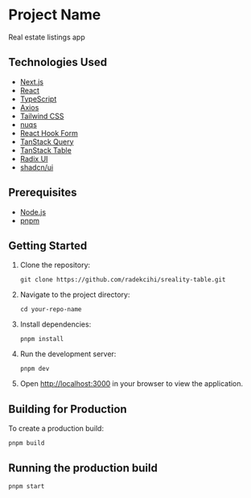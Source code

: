# Project Name

Real estate listings app

## Technologies Used

- [Next.js](https://nextjs.org)
- [React](https://reactjs.org)
- [TypeScript](https://www.typescriptlang.org)
- [Axios](https://axios-http.com)
- [Tailwind CSS](https://tailwindcss.com)
- [nuqs](https://nuqs.47ng.com/)
- [React Hook Form](https://react-hook-form.com/)
- [TanStack Query](https://tanstack.com/query/latest)
- [TanStack Table](https://tanstack.com/table/latest)
- [Radix UI](https://www.radix-ui.com/)
- [shadcn/ui](https://ui.shadcn.com/)

## Prerequisites

- [Node.js](https://nodejs.org)
- [pnpm](https://pnpm.io)

## Getting Started

1. Clone the repository:

   ```
   git clone https://github.com/radekcihi/sreality-table.git
   ```

2. Navigate to the project directory:

   ```
   cd your-repo-name
   ```

3. Install dependencies:

   ```
   pnpm install
   ```

4. Run the development server:

   ```
   pnpm dev
   ```

5. Open [http://localhost:3000](http://localhost:3000) in your browser to view the application.

## Building for Production

To create a production build:

```
pnpm build
```

## Running the production build

```
pnpm start
```

